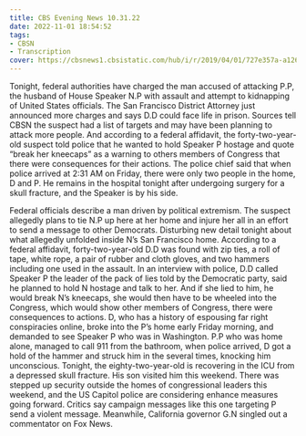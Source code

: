 ```yaml
---
title: CBS Evening News 10.31.22
date: 2022-11-01 18:54:52
tags:
- CBSN
- Transcription
cover: https://cbsnews1.cbsistatic.com/hub/i/r/2019/04/01/727e357a-a126-4138-a2c5-4d3222669d57/thumbnail/640x360/3ff2761028dc5c65cc4f07acd54bcd5c/cbsn2-logo-1920x1080.jpg
---
```

Tonight, federal authorities have charged the man accused of attacking P.P, the husband of House Speaker N.P with assault and attempt to kidnapping of United States officials. The San Francisco District Attorney just announced more charges and says D.D could face life in prison. Sources tell CBSN the suspect had a list of targets and may have been planning to attack more people. And according to a federal affidavit, the forty-two-year-old suspect told police that he wanted to hold Speaker P hostage and quote “break her kneecaps” as a warning to others members of Congress that there were consequences for their actions. The police chief said that when police arrived at 2:31 AM on Friday, there were only two people in the home, D and P. He remains in the hospital tonight after undergoing surgery for a skull fracture, and the Speaker is by his side. 

Federal officials describe a man driven by political extremism. The suspect allegedly plans to tie N.P up here at her home and injure her all in an effort to send a message to other Democrats. Disturbing new detail tonight about what allegedly unfolded inside N’s San Francisco home. According to a federal affidavit, forty-two-year-old D.D was found with zip ties, a roll of tape, white rope, a pair of rubber and cloth gloves, and two hammers including one used in the assault. In an interview with police, D.D called Speaker P the leader of the pack of lies told by the Democratic party, said he planned to hold N hostage and talk to her. And if she lied to him, he would break N’s kneecaps, she would then have to be wheeled into the Congress, which would show other members of Congress, there were consequences to actions. D, who has a history of espousing far right conspiracies online, broke into the P’s home early Friday morning, and demanded to see Speaker P who was in Washington. P.P who was home alone, managed to call 911 from the bathroom, when police arrived, D got a hold of the hammer and struck him in the several times, knocking him unconscious. Tonight, the eighty-two-year-old is recovering in the ICU from a depressed skull fracture. His son visited him this weekend. There was stepped up security outside the homes of congressional leaders this weekend, and the US Capitol police are considering enhance measures going forward. Critics say campaign messages like this one targeting P send a violent message. Meanwhile, California governor G.N singled out a commentator on Fox News. 
